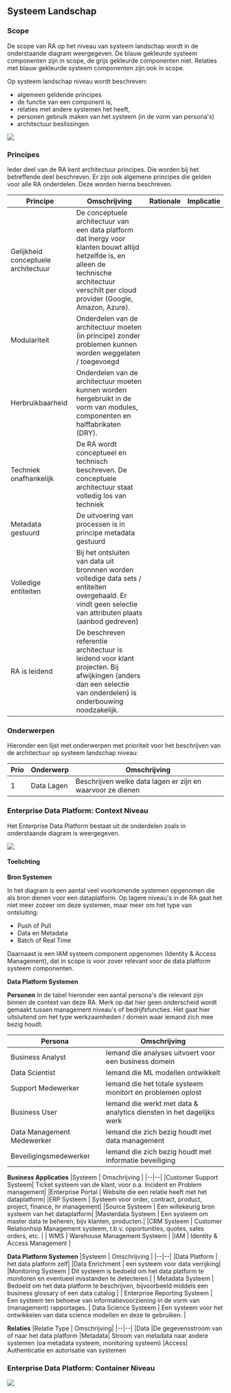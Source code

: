 ## Systeem Landschap 

### Scope
De scope van RA op het niveau van systeem landschap wordt in de onderstaande diagram weergegeven. 
De blauw gekleurde systeem componenten zijn in scope, de grijs gekleurde componenten niet. Relaties met blauw gekleurde systeem componenten zijn ook in scope. 

Op systeem landschap niveau wordt beschreven:
- algemeen geldende principes 
- de functie van een component is, 
- relaties met andere systemen het heeft, 
- personen gebruik maken van het systeem (in de vorm van persona's)
- architectuur beslissingen

![](embed:dataPlatformLandscapeSimple)

### Principes
Ieder deel van de RA kent architectuur principes. Die worden bij het betreffende deel beschreven. Er zijn ook algemene principes die gelden voor alle RA onderdelen. Deze worden hierna beschreven.

|Principe|Omschrijving | Rationale | Implicatie|
|--|--|--|--|
|Gelijkheid conceptuele architectuur | De conceptuele architectuur van een data platform dat Inergy voor klanten bouwt altijd hetzelfde is, en alleen de technische architectuur verschilt per cloud provider (Google, Amazon, Azure). | | |
|Modulariteit | Onderdelen van de architectuur moeten (in principe) zonder problemen kunnen worden weggelaten / toegevoegd|||
|Herbruikbaarheid| Onderdelen van de architectuur moeten kunnen worden hergebruikt in de vorm van modules, componenten en halffabrikaten (DRY).||
|Techniek onafhankelijk | De RA wordt conceptueel en technisch beschreven. De conceptuele architectuur staat volledig los van techniek ||
|Metadata gestuurd| De uitvoering van processen is in principe metadata gestuurd||
|Volledige entiteiten| Bij het ontsluiten van data uit bronnnen worden volledige data sets / entiteiten overgehaald. Er vindt geen selectie van attributen plaats (aanbod gedreven)|
|RA is leidend| De beschreven referentie architectuur is leidend voor klant projecten. Bij afwijkingen (anders dan een selectie van onderdelen) is onderbouwing noodzakelijk.||


### Onderwerpen
Hieronder een lijst met onderwerpen met prioriteit voor het beschrijven van de architectuur op systeem landschap niveau:

|Prio|Onderwerp|Omschrijving|
|--|--|--|
|1|Data Lagen | Beschrijven welke data lagen er zijn en waarvoor ze dienen |



### Enterprise Data Platform: Context Niveau

Het Enterprise Data Platform bestaat uit de onderdelen zoals in onderstaande diagram is weergegeven. 

![](embed:SystemContext_DataPlatform)


#### Toelichting 
**Bron Systemen**

In het diagram is een aantal veel voorkomende systemen opgenomen die als bron dienen voor een dataplatform. Op lagere niveau's in de RA gaat het niet meer zozeer om deze systemen, maar meer om het type van ontsluiting:
- Push of Pull
- Data en Metadata
- Batch of Real Time

Daarnaast is een IAM systeem component opgenomen (Identity & Access Management), dat in scope is voor zover relevant voor de data platform systeem componenten.


**Data Platform Systemen**

**Personen**
In de tabel hieronder een aantal persona's die relevant zijn binnen de context van deze RA. Merk op dat hier geen onderscheid wordt gemaakt tussen management niveau's of bedrijfsfuncties. Het gaat hier uitsluitend om het type werkzaamheden / domein waar iemand zich mee bezig houdt.

|Persona| Omschrijving|
|--|--|
|Business Analyst | Iemand die analyses uitvoert voor een business domein |
|Data Scientist | Iemand die ML modellen ontwikkelt|
|Support Medewerker| Iemand die het totale systeem monitort en problemen oplost||
|Business User | Iemand die werkt met data & analytics diensten in het dagelijks werk||
|Data Management Medewerker | Iemand die zich bezig houdt met data management ||
|Beveiligingsmedewerker | Iemand die zich bezig houdt met informatie beveiliging ||

**Business Applicaties**
|Systeem | Omschrijving |
|--|--|
|Customer Support Systeem| Ticket systeem van de klant, voor o.a. Incident en Problem management|
|Enterprise Portal | Website die een relatie heeft met het dataplatform|
|ERP Systeem | Systeem voor order, contract, product, project, finance, hr management|
|Source Systeem | Een willekeurig bron systeem van het dataplatform|
|Masterdata Systeem | Een systeem om master data te beheren, bijv klanten, producten.|
|CRM Systeem | Customer Relationhsip Management systeem, t.b.v. opportunities, quotes, sales orders, etc. |
| WMS | Warehouse Management Systeem |
|IAM | Identity & Access Management |


**Data Platform Systemen**
|Systeem | Omschrijving |
|--|--|
|Data Platform | het data platform zelf|
|Data Enrichment | een systeem voor data verrijking|
|Monitoring Systeem | Dit systeem is bedoeld om het data platform te monitoren en eventueel misstanden te detecteren.|
| Metadata Systeem | Bedoeld om het data platform te beschrijven, bijvoorbeeld middels een business glossary of een data catalog |
| Enterprise Reporting Systeem | Een systeem ten behoeve van informatievoorziening in de vorm van (management) rapportages.
| Data Science Systeem | Een systeem voor het ontwikkelen van data science modellen en deze te gebruiken. |



**Relaties**
|Relatie Type | Omschrijving|
|--|--|
|Data |De gegevensstroom van of naar het data platform
|Metadata| Stroom van metadata naar andere systemen (oa metadata systeem, monitoring systeem)
|Access| Authenticatie en autorisatie van systemen



### Enterprise Data Platform: Container Niveau

![](embed:Container_DataPlatform)
